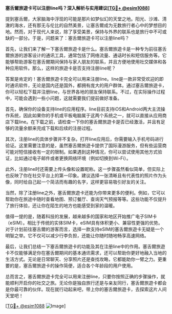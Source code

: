 **塞舌爾旅遊卡可以注册line吗？深入解析与实用建议[[TG💪+ @esim1088](https://t.me/s/esim1088)]**

提到塞舌爾，大家脑海中浮现的可能是那片如梦似幻的天堂之地。阳光、沙滩、清澈的海水，还有那无与伦比的自然美景，让塞舌爾成为无数旅行者心中的梦想目的地。然而，对于现代人来说，除了享受美景，保持与外界的联系也是旅行中不可或缺的一部分。于是，问题来了：塞舌爾旅遊卡可以注册line吗？

首先，让我们来了解一下塞舌爾旅遊卡是什么。塞舌爾旅遊卡是一种专为前往塞舌爾旅游的游客设计的通讯工具，通常包括了网络流量、通话时长和短信服务等。它能够帮助游客在塞舌爾期间保持与家人朋友的联系，并且方便地使用社交媒体和各种应用软件。那么，这样的旅遊卡是否支持注册line呢？

答案是肯定的！塞舌爾旅遊卡完全可以用来注册line。line是一款非常受欢迎的即时通讯软件，无论是国内还是国外，都拥有庞大的用户群体。通过塞舌爾旅遊卡，你可以轻松下载并注册line，与世界各地的朋友保持联系。不过，在实际操作过程中，可能会遇到一些小问题，这就需要我们提前做好准备。

首先，确保你的设备支持line的应用程序。line目前支持iOS和Android两大主流操作系统，因此如果你的手机或平板电脑属于这两个系统之一，就可以直接从应用商店下载line。在下载之前，请检查一下你的塞舌爾旅遊卡是否已经激活，并且有足够的流量余额来完成下载和后续的注册过程。

其次，注册line的具体步骤并不复杂。打开line应用后，你需要输入手机号码进行验证。这里需要注意的是，虽然塞舌爾旅遊卡提供了国际漫游服务，但有些运营商可能对短信接收有一定的限制。如果遇到这种情况，你可以尝试使用其他方式验证，比如通过电子邮件或者更换网络环境（例如切换到Wi-Fi）。

此外，注册line时还需要上传头像和设置昵称。这一步骤虽然看似简单，但实际上也反映了你在社交平台上的第一印象。建议选择一张清晰且有代表性的照片作为头像，同时给自己起一个简洁而有趣的名字，这样更容易吸引好友的关注。

当然，除了注册line之外，塞舌爾旅遊卡还能为你带来更多的便利。例如，它可以帮助你在旅途中随时查看地图、预订餐厅、查询天气预报等等。这些功能不仅提升了旅行体验，还让你在陌生的地方也能感受到家的温暖。

值得一提的是，随着科技的发展，越来越多的国家和地区开始推广电子SIM卡（eSIM）。相比于传统的实体SIM卡，eSIM具有体积更小、兼容性更强的优势。对于计划前往塞舌爾的游客而言，选择一款支持eSIM的塞舌爾旅遊卡无疑是一个明智之举。它不仅可以减少行李负担，还能让你随时随地畅享高速网络。

最后，让我们总结一下塞舌爾旅遊卡的功能及其在注册line中的作用。塞舌爾旅遊卡不仅能够满足你在塞舌爾期间的基本通讯需求，还可以帮助你更好地融入当地的生活方式。无论是日常聊天、分享照片还是查找攻略，它都能助你一臂之力。更重要的是，塞舌爾旅遊卡的操作简便，适合各个年龄段的用户使用。

总而言之，塞舌爾旅遊卡完全可以用来注册line，只要你按照正确的步骤操作，就能顺利开启你的社交之旅。无论你是独自旅行还是与亲友同行，塞舌爾旅遊卡都会是你最可靠的伙伴。现在就行动起来吧，带上你的塞舌爾旅遊卡，去探索这片人间天堂吧！

[[TG💪+ @esim1088](https://t.me/s/esim1088) ![Image](https://i.postimg.cc/4NQfJmqS/Snipaste-2025-05-13-00-14-12.png)]